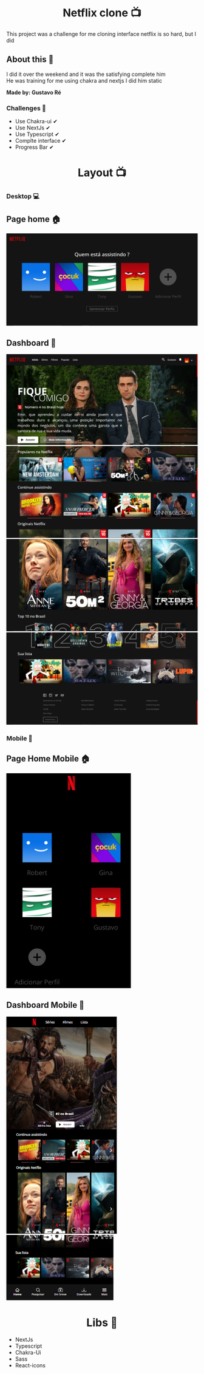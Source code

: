 <h1 align="center">Netflix clone 📺</h1>

This project was a challenge for me cloning interface netflix is so hard, but I did

## About this 💭

I did it over the weekend and it was the satisfying complete him <br/>
He was training for me using chakra and nextjs
I did him static

<strong>Made by: Gustavo Ré</strong>

### Challenges 🔨

- Use Chakra-ui ✔
- Use NextJs ✔
- Use Typescript ✔
- Complte interface ✔
- Progress Bar ✔

<h1 align="center">Layout 📺</h1>

<h3>Desktop 💻</h3>

## Page home 🏠

![Page home](https://github.com/Guss-droid/netflixclone/blob/main/assets/pageHome.png)

## Dashboard 🌱

![Dashboard](https://github.com/Guss-droid/netflixclone/blob/main/assets/pageDash.png)
![Dashboard 1](https://github.com/Guss-droid/netflixclone/blob/main/assets/pageDash1.png)
![List origin](https://github.com/Guss-droid/netflixclone/blob/main/assets/origin.png)
![Footer](https://github.com/Guss-droid/netflixclone/blob/main/assets/footer.png)

<h3>Mobile 📱</h3>

## Page Home Mobile 🏠

![Page home Mobile](https://github.com/Guss-droid/netflixclone/blob/main/assets/homeMobile.PNG)

## Dashboard Mobile 🌱
  
![Dashboard Mobile](https://github.com/Guss-droid/netflixclone/blob/main/assets/dashMobile.PNG) 
<br />
![Footer Mobile](https://github.com/Guss-droid/netflixclone/blob/main/assets/footerMobile.PNG)

<h1 align="center">Libs 📕 </h1>

- NextJs
- Typescript
- Chakra-Ui
- Sass
- React-icons
